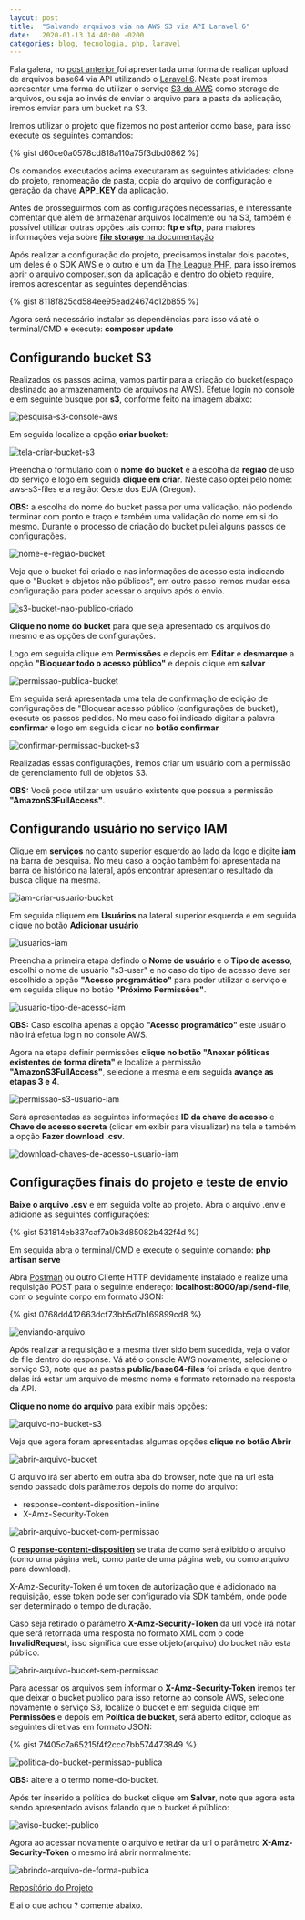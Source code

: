 ```yaml
---
layout: post
title:  "Salvando arquivos via na AWS S3 via API Laravel 6"
date:   2020-01-13 14:40:00 -0200
categories: blog, tecnologia, php, laravel
---
```


Fala galera, no <a href="https://bit.ly/2RbKGRA" target="__blank">post anterior </a> foi apresentada uma forma de realizar
upload de arquivos base64 via API utilizando o <a href="https://laravel.com/docs/6.x/" target="__blank">Laravel 6</a>. Neste
post iremos apresentar uma forma de utilizar o serviço <a href="https://aws.amazon.com/pt/s3/" target="__blank">S3 da AWS</a> como storage de arquivos, ou seja ao invés de enviar o arquivo para a pasta da aplicação, iremos enviar para um bucket na S3. 

Iremos utilizar o projeto que fizemos no post anterior como base, para isso execute os seguintes comandos:

{% gist d60ce0a0578cd818a110a75f3dbd0862 %}

Os comandos executados acima executaram as seguintes atividades: clone do projeto, renomeação de pasta, copia do arquivo de configuração e geração da chave **APP_KEY** da aplicação.

Antes de prosseguirmos com as configurações necessárias, é interessante comentar que além de armazenar arquivos localmente ou na S3, também é possível utilizar outras opções tais como: **ftp e sftp**, para maiores informações veja sobre <a href="https://laravel.com/docs/6.x/filesystem#driver-prerequisites" target="__blank">**file storage** na documentação</a>

Após realizar a configuração do projeto, precisamos instalar dois pacotes, um deles é o SDK AWS e o outro é um da <a href="https://thephpleague.com/pt-br/" target="__blank">The League PHP</a>, para isso iremos abrir o arquivo composer.json da aplicação e dentro do objeto require, iremos acrescentar as seguintes dependências:

{% gist 8118f825cd584ee95ead24674c12b855 %}

Agora será necessário instalar as dependências para isso vá até o terminal/CMD e execute: **composer update**

## Configurando bucket S3
Realizados os passos acima, vamos partir para a criação do bucket(espaço destinado ao armazenamento de arquivos na AWS). Efetue login no console e em seguinte busque por **s3**, conforme feito na imagem abaixo:

![pesquisa-s3-console-aws](/assets/img/posts/salvando-arquivos-via-api-aws-s3-laravel-6/1-pesquisa-s3-console-aws.png)

Em seguida localize a opção **criar bucket**:

![tela-criar-bucket-s3](/assets/img/posts/salvando-arquivos-via-api-aws-s3-laravel-6/2-tela-criar-bucket-s3.png)

Preencha o formulário com o **nome do bucket** e a escolha da **região** de uso do serviço e logo em seguida **clique em criar**. Neste caso optei pelo nome: aws-s3-files e a região: Oeste dos EUA (Oregon). 

**OBS:** a escolha do nome do bucket passa por uma validação, não podendo terminar com ponto e traço e também uma validação do nome em si do mesmo. Durante o processo de criação do bucket pulei alguns passos de configurações.

![nome-e-regiao-bucket](/assets/img/posts/salvando-arquivos-via-api-aws-s3-laravel-6/3-nome-e-regiao-bucket.png)

Veja que o bucket foi criado e nas informações de acesso esta indicando que o "Bucket e objetos não públicos", em outro passo iremos mudar essa configuração para poder acessar o arquivo após o envio. 

![s3-bucket-nao-publico-criado](/assets/img/posts/salvando-arquivos-via-api-aws-s3-laravel-6/4-s3-bucket-nao-publico-criado.png)

**Clique no nome do bucket** para que seja apresentado os arquivos do mesmo e as opções de configurações.

Logo em seguida clique em **Permissões** e depois em **Editar** e **desmarque** a opção **"Bloquear todo o acesso público"** e depois clique em **salvar**


![permissao-publica-bucket](/assets/img/posts/salvando-arquivos-via-api-aws-s3-laravel-6/5-permissao-publica-bucket.png)

Em seguida será apresentada uma tela de confirmação de edição de configurações de "Bloquear acesso público (configurações de bucket), execute os passos pedidos. No meu caso foi indicado digitar a palavra **confirmar** e logo em seguida clicar no **botão confirmar**

![confirmar-permissao-bucket-s3](/assets/img/posts/salvando-arquivos-via-api-aws-s3-laravel-6/6-confirmar-permissao-bucket-s3.png)

Realizadas essas configurações, iremos criar um usuário com a permissão de gerenciamento full de objetos S3.

**OBS:** Você pode utilizar um usuário existente que possua a permissão **"AmazonS3FullAccess"**.

## Configurando usuário no serviço IAM

Clique em **serviços** no canto superior esquerdo ao lado da logo e digite **iam** na barra de pesquisa. No meu caso a opção também foi apresentada na barra de histórico na lateral, após encontrar apresentar o resultado da busca clique na mesma.

![iam-criar-usuario-bucket](/assets/img/posts/salvando-arquivos-via-api-aws-s3-laravel-6/7-iam-criar-usuario-bucket.png)

Em seguida cliquem em **Usuários** na lateral superior esquerda e em seguida clique no botão **Adicionar usuário**

![usuarios-iam](/assets/img/posts/salvando-arquivos-via-api-aws-s3-laravel-6/8-usuarios-iam.png)

Preencha a primeira etapa defindo o **Nome de usuário** e o **Tipo de acesso**, escolhi o nome de usuário "s3-user" e no caso do tipo de acesso deve ser escolhido a opção **"Acesso programático"** para poder utilizar o serviço e em seguida clique no botão **"Próximo Permissões"**. 

![usuario-tipo-de-acesso-iam](/assets/img/posts/salvando-arquivos-via-api-aws-s3-laravel-6/9-usuario-tipo-de-acesso-iam.png)

**OBS:** Caso escolha apenas a opção **"Acesso programático"** este usuário não irá efetua login no console AWS.

Agora na etapa definir permissões **clique no botão "Anexar póliticas existentes de forma direta"** e localize a permissão **"AmazonS3FullAccess"**, selecione a mesma e em seguida **avançe as etapas 3 e 4**. 

![permissao-s3-usuario-iam](/assets/img/posts/salvando-arquivos-via-api-aws-s3-laravel-6/10-permissao-s3-usuario-iam.png)

Será apresentadas as seguintes informações **ID da chave de acesso** e **Chave de acesso secreta** (clicar em exibir para visualizar) na tela e também a opção **Fazer download .csv**. 

![download-chaves-de-acesso-usuario-iam](/assets/img/posts/salvando-arquivos-via-api-aws-s3-laravel-6/11-download-chaves-de-acesso-usuario-iam.png)

## Configurações finais do projeto e teste de envio 

**Baixe o arquivo .csv** e em seguida volte ao projeto. Abra o arquivo .env e adicione as seguintes configurações:

{% gist 531814eb337caf7a0b3d85082b432f4d %}

Em seguida abra o terminal/CMD e execute o seguinte comando: **php artisan serve**

Abra <a href="https://www.getpostman.com/" target="__blank">Postman</a> ou outro Cliente HTTP devidamente instalado e realize uma requisição POST para o seguinte endereço: **localhost:8000/api/send-file**, com o seguinte corpo em formato JSON:

{% gist 0768dd412663dcf73bb5d7b169899cd8 %}


![enviando-arquivo](/assets/img/posts/salvando-arquivos-via-api-aws-s3-laravel-6/12-enviando-arquivo.png)


Após realizar a requisição e a mesma tiver sido bem sucedida, veja o valor de file dentro do response. Vá até o console AWS novamente, selecione o serviço S3, note que as pastas **public/base64-files** foi criada e que dentro delas irá estar um arquivo de mesmo nome e formato retornado na resposta da API. 

**Clique no nome do arquivo** para exibir mais opções: 

![arquivo-no-bucket-s3](/assets/img/posts/salvando-arquivos-via-api-aws-s3-laravel-6/13-arquivo-no-bucket-s3.png)

Veja que agora foram apresentadas algumas opções **clique no botão Abrir**

![abrir-arquivo-bucket](/assets/img/posts/salvando-arquivos-via-api-aws-s3-laravel-6/13-1-abrir-arquivo-bucket.png)

O arquivo irá ser aberto em outra aba do browser, note que na url esta sendo passado dois parâmetros depois do nome do arquivo: 

- response-content-disposition=inline
- X-Amz-Security-Token


![abrir-arquivo-bucket-com-permissao](/assets/img/posts/salvando-arquivos-via-api-aws-s3-laravel-6/14-1-abrir-arquivo-bucket-com-permissao.png)

O <a href="https://developer.mozilla.org/en-US/docs/Web/HTTP/Headers/Content-Disposition" target="__blank">**response-content-disposition**</a> se trata de como será exibido o arquivo (como uma página web, como parte de uma página web, ou como arquivo para download). 

X-Amz-Security-Token é um token de autorização que é adicionado na requisição, esse token pode ser configurado via SDK também, onde pode ser determinado o tempo de duração. 

Caso seja retirado o parâmetro **X-Amz-Security-Token** da url você irá notar que será retornada uma resposta no formato XML com o code **InvalidRequest**, isso significa que esse objeto(arquivo) do bucket não esta público.

![abrir-arquivo-bucket-sem-permissao](/assets/img/posts/salvando-arquivos-via-api-aws-s3-laravel-6/14-2-abrir-arquivo-bucket-sem-permissao.png)

Para acessar os arquivos sem informar o **X-Amz-Security-Token** iremos ter que deixar o bucket publico para isso retorne ao console AWS, selecione novamente o serviço S3, localize o bucket e em seguida clique em **Permissões** e depois em **Política de bucket**, será aberto editor, coloque as seguintes diretivas em formato JSON:

{% gist 7f405c7a65215f4f2ccc7bb574473849 %}

![politica-do-bucket-permissao-publica](/assets/img/posts/salvando-arquivos-via-api-aws-s3-laravel-6/15-politica-do-bucket-permissao-publica.png)

**OBS:** altere a o termo nome-do-bucket.

Após ter inserido a política do bucket clique em **Salvar**, note que agora esta sendo apresentado avisos falando que o bucket é público:

![aviso-bucket-publico](/assets/img/posts/salvando-arquivos-via-api-aws-s3-laravel-6/16-aviso-bucket-publico.png)

Agora ao acessar novamente o arquivo e retirar da url o parâmetro **X-Amz-Security-Token** o mesmo irá abrir normalmente:

![abrindo-arquivo-de-forma-publica](/assets/img/posts/salvando-arquivos-via-api-aws-s3-laravel-6/17-abrindo-arquivo-de-forma-publica.png)

<a href="https://github.com/paulodutra/salvando-arquivos-aws-s3-via-api-laravel-6" target="__blank">Reposítório do Projeto</a>

E ai o que achou ? comente abaixo.






